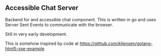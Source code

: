 ## Accessible Chat Server


Backend for and accessible chat component. This is written in go and uses Server Sent Events to communicate with the browser.

Still in very early development.

This is somehow inspired by code at https://github.com/kljensen/golang-html5-sse-example


